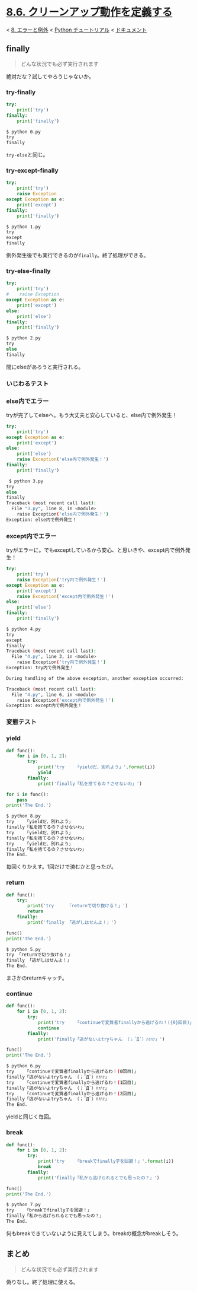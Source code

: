 # [8.6. クリーンアップ動作を定義する](https://docs.python.jp/3/tutorial/errors.html#defining-clean-up-actions)

< [8. エラーと例外](https://docs.python.jp/3/tutorial/errors.html#errors-and-exceptions) < [Python チュートリアル](https://docs.python.jp/3/tutorial/index.html) < [ドキュメント](https://docs.python.jp/3/index.html)

## finally

> どんな状況でも必ず実行されます

絶対だな？試してやろうじゃないか。

### try-finally

```python
try:
    print('try')
finally:
    print('finally')
```
```sh
$ python 0.py 
try
finally
```

`try-else`と同じ。

### try-except-finally

```python
try:
    print('try')
    raise Exception
except Exception as e:
    print('except')
finally:
    print('finally')
```
```sh
$ python 1.py 
try
except
finally
```

例外発生後でも実行できるのが`finally`。終了処理ができる。

### try-else-finally

```python
try:
    print('try')
#    raise Exception
except Exception as e:
    print('except')
else:
    print('else')
finally:
    print('finally')
```
```sh
$ python 2.py 
try
else
finally
```

間にelseがあろうと実行される。

### いじわるテスト

### else内でエラー

tryが完了してelseへ。もう大丈夫と安心していると、else内で例外発生！
```python
try:
    print('try')
except Exception as e:
    print('except')
else:
    print('else')
    raise Exception('else内で例外発生！')
finally:
    print('finally')
```
```sh
 $ python 3.py 
try
else
finally
Traceback (most recent call last):
  File "3.py", line 8, in <module>
    raise Exception('else内で例外発生！')
Exception: else内で例外発生！
```

### except内でエラー

tryがエラーに。でもexceptしているから安心、と思いきや、except内で例外発生！
```python
try:
    print('try')
    raise Exception('try内で例外発生！')
except Exception as e:
    print('except')
    raise Exception('except内で例外発生！')
else:
    print('else')
finally:
    print('finally')
```
```sh
$ python 4.py 
try
except
finally
Traceback (most recent call last):
  File "4.py", line 3, in <module>
    raise Exception('try内で例外発生！')
Exception: try内で例外発生！

During handling of the above exception, another exception occurred:

Traceback (most recent call last):
  File "4.py", line 6, in <module>
    raise Exception('except内で例外発生！')
Exception: except内で例外発生！
```

### 変態テスト

### yield

```python
def func():
    for i in [0, 1, 2]:
        try:
            print('try    「yieldだ、別れよう」'.format(i))
            yield
        finally:
            print('finally「私を捨てるの？させないわ」')

for i in func():
    pass
print('The End.')
```
```sh
$ python 8.py 
try    「yieldだ、別れよう」
finally「私を捨てるの？させないわ」
try    「yieldだ、別れよう」
finally「私を捨てるの？させないわ」
try    「yieldだ、別れよう」
finally「私を捨てるの？させないわ」
The End.
```

毎回くりかえす。1回だけで済むかと思ったが。

### return

```python
def func():
    try:
        print('try     「returnで切り抜ける！」')
        return
    finally:
        print('finally 「逃がしはせんよ！」')

func()
print('The End.')
```
```sh
$ python 5.py 
try 「returnで切り抜ける！」
finally 「逃がしはせんよ！」
The End.
```

まさかのreturnキャッチ。

### continue

```python
def func():
    for i in [0, 1, 2]:
        try:
            print('try    「continueで変質者finallyから逃げるわ！({0}回目)」'.format(i))
            continue
        finally:
            print('finally「逃がないよtryちゃん （；´Д`）ﾊｧﾊｧ」')

func()
print('The End.')
```
```sh
$ python 6.py 
try    「continueで変質者finallyから逃げるわ！(0回目)」
finally「逃がないよtryちゃん （；´Д`）ﾊｧﾊｧ」
try    「continueで変質者finallyから逃げるわ！(1回目)」
finally「逃がないよtryちゃん （；´Д`）ﾊｧﾊｧ」
try    「continueで変質者finallyから逃げるわ！(2回目)」
finally「逃がないよtryちゃん （；´Д`）ﾊｧﾊｧ」
The End.
```

yieldと同じく毎回。

### break

```python
def func():
    for i in [0, 1, 2]:
        try:
            print('try    「breakでfinally子を回避！」'.format(i))
            break
        finally:
            print('finally「私から逃げられるとでも思ったの？」')

func()
print('The End.')
```
```sh
$ python 7.py 
try    「breakでfinally子を回避！」
finally「私から逃げられるとでも思ったの？」
The End.
```

何もbreakできていないように見えてしまう。breakの概念がbreakしそう。

## まとめ

> どんな状況でも必ず実行されます

偽りなし。終了処理に使える。

